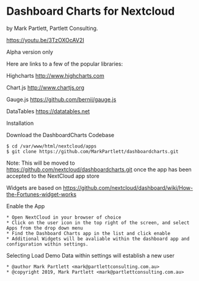 # Dashboard Charts for Nextcloud

by Mark Partlett, Partlett Consulting.

https://youtu.be/3TzOXOcAV2I

Alpha version only  

Here are links to a few of the popular libraries:

Highcharts http://www.highcharts.com

Chart.js  http://www.chartjs.org

Gauge.js  https://github.com/bernii/gauge.js

DataTables  https://datatables.net
	

Installation

Download the DashboardCharts Codebase

	$ cd /var/www/html/nextcloud/apps
	$ git clone https://github.com/MarkPartlett/dashboardcharts.git

Note: This will be moved to https://github.com/nextcloud/dashboardcharts.git once the app has been accepted to the NextCloud app store
 
Widgets are based on https://github.com/nextcloud/dashboard/wiki/How-the-Fortunes-widget-works 

Enable the App

	* Open NextCloud in your browser of choice
	* Click on the user icon in the top right of the screen, and select Apps from the drop down menu
	* Find the Dashboard Charts app in the list and click enable
	* Additional Widgets will be avaliable within the dashboard app and configuration within settings.

Selecting Load Demo Data within settings will establish a new user

	
 
 	* @author Mark Partlett <mark@partlettconsulting.com.au>
 	* @copyright 2019, Mark Partlett <mark@partlettconsulting.com.au>

